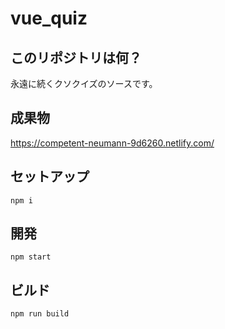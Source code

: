 # vue_quiz

## このリポジトリは何？

永遠に続くクソクイズのソースです。

## 成果物
https://competent-neumann-9d6260.netlify.com/

## セットアップ

```
npm i
```

## 開発

```
npm start
```

## ビルド

```
npm run build
```
